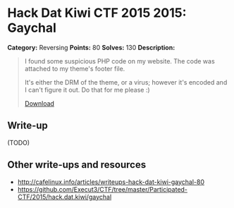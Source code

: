 # Hack Dat Kiwi CTF 2015 2015: Gaychal

**Category:** Reversing
**Points:** 80
**Solves:** 130
**Description:**

> I found some suspicious PHP code on my website. The code was attached to my theme's footer file.
> 
> It's either the DRM of the theme, or a virus; however it's encoded and I can't figure it out. Do that for me please :)
> 
> [Download](./gaychal.txt)


## Write-up

(TODO)

## Other write-ups and resources

* <http://cafelinux.info/articles/writeups-hack-dat-kiwi-gaychal-80>
* <https://github.com/Execut3/CTF/tree/master/Participated-CTF/2015/hack.dat.kiwi/gaychal>
